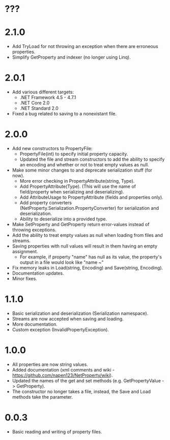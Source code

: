 # ???

# 2.1.0
* Add TryLoad for not throwing an exception when there are erroneous properties. 
* Simplify GetProperty and indexer (no longer using Linq).

# 2.0.1
* Add various different targets:
	* .NET Framework 4.5 - 4.7.1
	* .NET Core 2.0
	* .NET Standard 2.0
* Fixed a bug related to saving to a nonexistant file.

# 2.0.0
* Add new constructors to PropertyFile:
    * PropertyFile(int) to specify initial property capacity.
	* Updated the file and stream constructors to add the ability to specify an encoding
	  and whether or not to treat empty values as null.
* Make some minor changes to and deprecate serialization stuff (for now).
	* More error checking in PropertyAttribute(string, Type).
	* Add PropertyAttribute(Type). (This will use the name of field/property when serializing and deserializing).
	* Add AttributeUsage to PropertyAttribute (fields and properties only).
	* Add property converters (NetProperty.Serialization.PropertyConverter) for serialization and deserialization.
	* Ability to deserialize into a provided type.
* Make SetProperty and GetProperty return error-values instead of throwing exceptions.
* Add the ability to treat empty values as null when loading from files and streams.
* Saving properties with null values will result in them having an empty assignment.
	- For example, if property "name" has null as its value, the property's output in a file would look like "name ~"
* Fix memory leaks in Load(string, Encoding) and Save(string, Encoding).
* Documentation updates.
* Minor fixes.

# 1.1.0
* Basic serialization and deserialization (Serialization namespace).
* Streams are now accepted when saving and loading.
* More documentation.
* Custom exception (InvalidPropertyException).

# 1.0.0
* All properties are now string values. 
* Added documentation (xml comments and wiki - https://github.com/napen123/NetProperty/wiki).
* Updated the names of the get and set methods (e.g. GetPropertyValue -> GetProperty).
* The constructor no longer takes a file, instead, the Save and Load methods take the parameter.

# 0.0.3
* Basic reading and writing of property files.
